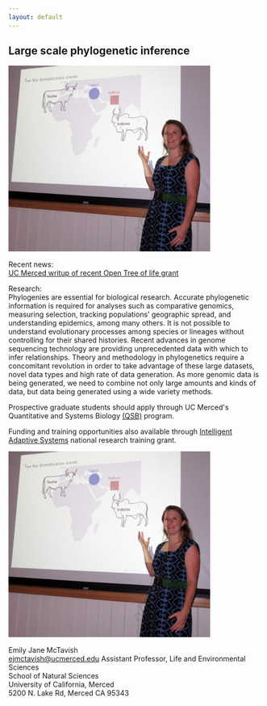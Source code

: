 ```yaml
---
layout: default
---
```

## Large scale phylogenetic inference

<img src="/assets/teaching.jpg" alt="Drawing" style="width: 400px;"/>


Recent news:  
<a href="https://news.ucmerced.edu/news/2018/nsf-grant-helps-professor-connect-evolutionary-dots-along-open-tree-life">UC Merced writup of recent Open Tree of life grant</a>

Research:  
Phylogenies are essential for biological research. Accurate phylogenetic information is required for
analyses such as comparative genomics, measuring selection, tracking populations’ geographic spread, and understanding epidemics, among many others. It is not possible to understand evolutionary processes among species or lineages without controlling for their shared histories. Recent advances in genome sequencing technology are providing unprecedented data with which to infer relationships. Theory and methodology in phylogenetics require a concomitant revolution in order to take advantage of these large datasets, novel data types and high rate of data generation. As more genomic data is being generated, we need to combine not only large amounts and kinds of data, but data being generated using a wide variety methods.



Prospective graduate students should apply through UC Merced's
Quantitative and Systems Biology
<a href="http://qsb.ucmerced.edu/">(QSB)</a>
program.

Funding and training opportunities also available through 
<a href="http://www.nrt-ias.org/">Intelligent Adaptive Systems</a> 
national research training grant.



<img src="/assets/teaching.jpg" alt="Drawing" style="width: 400px;"/>

Emily Jane McTavish  
<ejmctavish@ucmerced.edu>
Assistant Professor, Life and Environmental Sciences  
School of Natural Sciences  
University of California, Merced  
5200 N. Lake Rd, Merced CA 95343  
